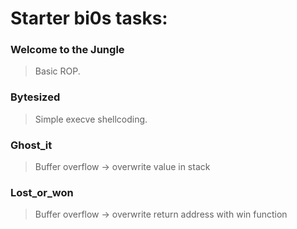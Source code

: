 Starter bi0s tasks:
=======

<h3> Welcome to the Jungle </h3>

> Basic ROP.

<h3> Bytesized </h3>

> Simple execve shellcoding.

<h3> Ghost_it </h3>

> Buffer overflow -> overwrite value in stack

<h3> Lost_or_won </h3>

> Buffer overflow -> overwrite return address with win function
